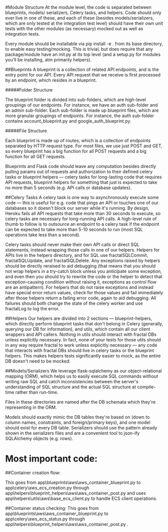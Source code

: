 #Module Structure
At the module level, the code is separated between blueprints, models/ serializers, Celery tasks, and helpers. Code should only ever live in one of these, and each of these (besides models/serializers, which are only tested at the integration test level) should have their own unit tests with the other modules (as necessary) mocked out as well as integration tests.

Every module should be installable via pip install -e . from its base directory, to enable easy testing/mocking. This is trivial, but does require that any package/module have an init.py at its top level (and a setup.py for modules you'll be installing, atm primarily helpers).

##Blueprints
A blueprint is a collection of related API endpoints, and is the entry point for our API. Every API request that we receive is first processed by an endpoint, which resides in a blueprint.

#####Folder Structure

The blueprint folder is divided into sub-folders, which are high-level groupings of our endpoints. For instance, we have an auth sub-folder and an admin sub-folder. Each sub-folder is made up blueprint files, which are more granular groupings of endpoints. For instance, the auth sub-folder contains account_blueprint.py and google_auth_blueprint.py.

#####File Structure

Each blueprint is made up of routes, which is a collection of endpoints separated by HTTP request type. For most files, we use just POST and GET, so every blueprint has a big function for all POST requests and a big function for all GET requests.

Blueprints and Flask code should leave any computation besides directly pulling params out of requests and authorization to their defined celery tasks or blueprint helpers — celery tasks for long-lasting code that requires API requests, blueprint helpers for something that just is expected to take no more than 5 seconds (e.g. API calls or database updates).


##Celery Tasks
A celery task is one way to asynchronously execute some code — this is useful for e.g. code that pings an API or touches one of our databases so it doesn't block our server while it's running. By design, Heroku fails all API requests that take more than 30 seconds to execute, so celery tasks are necessary for long-running API calls. A high-level rule of thumb to follow is to outsource an endpoint to a celery task if the endpoint can be expected to take more than 5-10 seconds to run (most SQL operations take less than a second).

Celery tasks should never make their own API calls or direct SQL statements, instead wrapping those calls in one of our helpers. Helpers for APIs live in the helpers directory, and for SQL use fractalSQLCommit, fractalSQLUpdate, and fractalSQLDelete. Any exceptions raised by helpers should be directly reraised to aid debugging (that means that you should not wrap helpers in a try-catch block unless you anticipate some exception, and even then you should try to rewrite the code or the helper to detect that exception-causing condition without raising it, exceptions as control flow are an antipattern). For helpers that do not raise exceptions and instead have special error return values, check for those values and fail immediately after those helpers return a failing error code, again to aid debugging. All failures should both change the state of the celery worker and use fractalLog to log the error.

##Helpers
Our helpers are divided into 2 sections — blueprint-helpers, which directly perform blueprint tasks that don't belong in Celery (generally, querying our DB for information), and utils, which contain all our client wrappers and API callers. Nothing in utils should interact with fractal DBs unless explicitly necessary. In fact, none of your tests for those utils should in any way require fractal to work unless explicitly necessary — any code that interacts with fractal DBs should live in celery tasks or the blueprint helpers. This makes helpers tests significantly easier to mock, as the entire DB doesn't need to be mocked.

##Models/Serializers
We leverage flask-sqlalchemy as our object-relational mapping (ORM), which helps us to easily execute SQL commands without writing raw SQL and catch inconsistencies between the server's understanding of SQL structure and the actual SQL structure at compile-time rather than run-time.

Files in these directories are named after the DB schemata which they're representing in the ORM.

Models should exactly mimic the DB tables they're based on (down to column names, constraints, and foreign/primary keys), and one model should exist for every DB table. Serializers should use the pattern already shown in the serializers files and are a convenient tool to json-ify SQLAlchemy objects (e.g. rows).


# Most important code:

##Container creation flow:

This goes from app\blueprints\aws\aws_container_blueprint.py to app\celery\aws_ecs_creation.py through app\helpers\blueprint_helpers\aws\aws_container_post.py
and uses app\helpers\utils\aws\base_ecs_client.py to handle ECS client operations.

##Container status checking:
This goes from app\blueprints\aws\aws_container_blueprint.py to app\celery\aws_ecs_status.py through app\helpers\blueprint_helpers\aws\aws_container_post.py
.